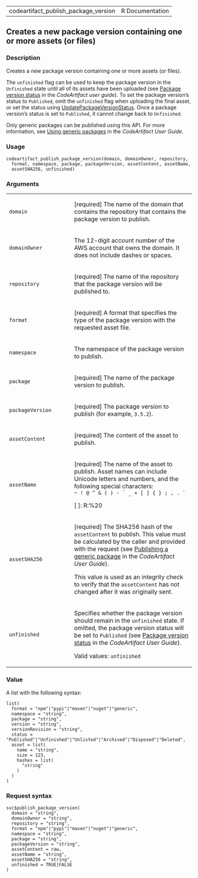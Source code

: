 <table style="width: 100%;">
<tbody>
<tr class="odd">
<td>codeartifact_publish_package_version</td>
<td style="text-align: right;">R Documentation</td>
</tr>
</tbody>
</table>

## Creates a new package version containing one or more assets (or files)

### Description

Creates a new package version containing one or more assets (or files).

The `unfinished` flag can be used to keep the package version in the
`Unfinished` state until all of its assets have been uploaded (see
[Package version
status](https://docs.aws.amazon.com/codeartifact/latest/ug/packages-overview.html#package-version-status.html#package-version-status)
in the *CodeArtifact user guide*). To set the package version’s status
to `Published`, omit the `unfinished` flag when uploading the final
asset, or set the status using
[UpdatePackageVersionStatus](https://docs.aws.amazon.com/codeartifact/latest/APIReference/API_UpdatePackageVersionsStatus.html).
Once a package version’s status is set to `Published`, it cannot change
back to `Unfinished`.

Only generic packages can be published using this API. For more
information, see [Using generic
packages](https://docs.aws.amazon.com/codeartifact/latest/ug/using-generic.html)
in the *CodeArtifact User Guide*.

### Usage

    codeartifact_publish_package_version(domain, domainOwner, repository,
      format, namespace, package, packageVersion, assetContent, assetName,
      assetSHA256, unfinished)

### Arguments

<table>
<colgroup>
<col style="width: 35%" />
<col style="width: 65%" />
</colgroup>
<tbody>
<tr class="odd">
<td><code
id="codeartifact_publish_package_version_:_domain">domain</code></td>
<td><p>[required] The name of the domain that contains the repository
that contains the package version to publish.</p></td>
</tr>
<tr class="even">
<td><code
id="codeartifact_publish_package_version_:_domainOwner">domainOwner</code></td>
<td><p>The 12-digit account number of the AWS account that owns the
domain. It does not include dashes or spaces.</p></td>
</tr>
<tr class="odd">
<td><code
id="codeartifact_publish_package_version_:_repository">repository</code></td>
<td><p>[required] The name of the repository that the package version
will be published to.</p></td>
</tr>
<tr class="even">
<td><code
id="codeartifact_publish_package_version_:_format">format</code></td>
<td><p>[required] A format that specifies the type of the package
version with the requested asset file.</p></td>
</tr>
<tr class="odd">
<td><code
id="codeartifact_publish_package_version_:_namespace">namespace</code></td>
<td><p>The namespace of the package version to publish.</p></td>
</tr>
<tr class="even">
<td><code
id="codeartifact_publish_package_version_:_package">package</code></td>
<td><p>[required] The name of the package version to publish.</p></td>
</tr>
<tr class="odd">
<td><code
id="codeartifact_publish_package_version_:_packageVersion">packageVersion</code></td>
<td><p>[required] The package version to publish (for example, <code
style="white-space: pre;">⁠3.5.2⁠</code>).</p></td>
</tr>
<tr class="even">
<td><code
id="codeartifact_publish_package_version_:_assetContent">assetContent</code></td>
<td><p>[required] The content of the asset to publish.</p></td>
</tr>
<tr class="odd">
<td><code
id="codeartifact_publish_package_version_:_assetName">assetName</code></td>
<td><p>[required] The name of the asset to publish. Asset names can
include Unicode letters and numbers, and the following special
characters: <code
style="white-space: pre;">⁠~ ! @ ^ &amp; ( ) - ` _ + [ ] { } ; , . `⁠</code></p>
<p>[ ]: R:%20</p></td>
</tr>
<tr class="even">
<td><code
id="codeartifact_publish_package_version_:_assetSHA256">assetSHA256</code></td>
<td><p>[required] The SHA256 hash of the <code>assetContent</code> to
publish. This value must be calculated by the caller and provided with
the request (see <a
href="https://docs.aws.amazon.com/codeartifact/latest/ug/using-generic.html#publishing-generic-packages">Publishing
a generic package</a> in the <em>CodeArtifact User Guide</em>).</p>
<p>This value is used as an integrity check to verify that the
<code>assetContent</code> has not changed after it was originally
sent.</p></td>
</tr>
<tr class="odd">
<td><code
id="codeartifact_publish_package_version_:_unfinished">unfinished</code></td>
<td><p>Specifies whether the package version should remain in the
<code>unfinished</code> state. If omitted, the package version status
will be set to <code>Published</code> (see <a
href="https://docs.aws.amazon.com/codeartifact/latest/ug/packages-overview.html#package-version-status">Package
version status</a> in the <em>CodeArtifact User Guide</em>).</p>
<p>Valid values: <code>unfinished</code></p></td>
</tr>
</tbody>
</table>

### Value

A list with the following syntax:

    list(
      format = "npm"|"pypi"|"maven"|"nuget"|"generic",
      namespace = "string",
      package = "string",
      version = "string",
      versionRevision = "string",
      status = "Published"|"Unfinished"|"Unlisted"|"Archived"|"Disposed"|"Deleted",
      asset = list(
        name = "string",
        size = 123,
        hashes = list(
          "string"
        )
      )
    )

### Request syntax

    svc$publish_package_version(
      domain = "string",
      domainOwner = "string",
      repository = "string",
      format = "npm"|"pypi"|"maven"|"nuget"|"generic",
      namespace = "string",
      package = "string",
      packageVersion = "string",
      assetContent = raw,
      assetName = "string",
      assetSHA256 = "string",
      unfinished = TRUE|FALSE
    )
